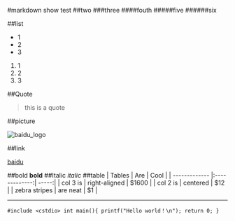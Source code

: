 #markdown show test
##two 
###three
####fouth
#####five
######six

##list
* 1
* 2
* 3

1. 1
2. 2
3. 3

##Quote
> this is a quote

##picture

![baidu_logo](https://ss0.bdstatic.com/5aV1bjqh_Q23odCf/static/superman/img/logo/bd_logo1_31bdc765.png)

##link

[baidu](www.baidu.com)

##bold
**bold**
##Italic
*italic*
##table
| Tables        | Are           | Cool  |
| ------------- |:-------------:| -----:|
| col 3 is      | right-aligned | $1600 |
| col 2 is      | centered      |   $12 |
| zebra stripes | are neat      |    $1 |
***
`
#include <cstdio>
int main(){
	printf("Hello world！\n");
	return 0;
}
`






